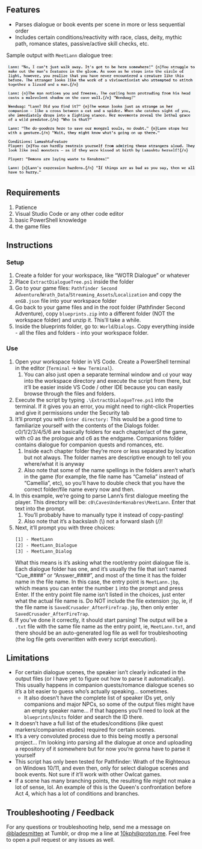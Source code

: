 ## Features

- Parses dialogue or book events per scene in more or less sequential order
- Includes certain conditions/reactivity with race, class, deity, mythic path, romance states, passive/active skill checks, etc.

Sample output with `MeetLann` dialogue tree:

![](https://github.com/tencurse/WOTR-Dialogue-Parser/blob/main/Pasted%20image%2020240815093652.png)

## Requirements

1. Patience
2. Visual Studio Code or any other code editor
3. basic PowerShell knowledge
4. the game files

## Instructions

### Setup

1. Create a folder for your workspace, like “WOTR Dialogue” or whatever
2. Place `ExtractDialogueTree.ps1` inside the folder
3. Go to your game files: `Pathfinder Second Adventure`/`Wrath_Data`/`Streaming_Assets`/`Localization` and copy the `enGB.json` file into your workspace folder
4. Go back to your game files and in the root folder (Pathfinder Second Adventure), copy `blueprints.zip` into a different folder (NOT the workspace folder) and unzip it. This’ll take a while.
5. Inside the blueprints folder, go to: `World`/`Dialogs`. Copy everything inside - all the files and folders - into your workspace folder.

### Use

1. Open your workspace folder in VS Code. Create a PowerShell terminal in the editor (`Terminal` → `New Terminal`).
      1. You can also just open a separate terminal window and `cd` your way into the workspace directory and execute the script from there, but it’ll be easier inside VS Code / other IDE because you can easily browse through the files and folders.
2. Execute the script by typing `.\ExtractDialogueTree.ps1` into the terminal. If it gives you an error, you might need to right-click Properties and give it permissions under the Security tab
3. It’ll prompt you with `Enter directory:`
    This would be a good time to familiarize yourself with the contents of the Dialogs folder. c0/1/2/3/4/5/6 are basically folders for each chapter/act of the game, with c0 as the prologue and c6 as the endgame. Companions folder contains dialogue for companion quests and romances, etc.
      1. Inside each chapter folder they’re more or less separated by location but not always. The folder names are descriptive enough to tell you where/what it is anyway
      2. Also note that some of the name spellings in the folders aren’t what’s in the game (for example, the file name has “Camelia” instead of “Camellia”, etc), so you’ll have to double check that you have the correct folder/file name every now and then.
4. In this example, we’re going to parse Lann’s first dialogue meeting the player. This directory will be: `c0\CavesUnderKenabres\MeetLann`. Enter that text into the prompt.
      1. You’ll probably have to manually type it instead of copy-pasting!
      2. Also note that it’s a backslash (\\) not a forward slash (/)!
5. Next, it’ll prompt you with three choices:
   ```
   [1] - MeetLann
   [2] - MeetLann_Dialogue
   [3] - MeetLann_Dialog
   ```
   What this means is it’s asking what the root/entry point dialogue file is. Each dialogue folder has one, and it’s usually the file that isn’t named “Cue\_####” or “Answer\_####”, and most of the time it has the folder name in the file name.
   In this case, the entry point is `MeetLann.jbp`, which means you can enter the number `1` into the prompt and press Enter.
   If the entry point file name isn’t listed in the choices, just enter what the actual file name is. Do NOT include the file extension `jbp`, ie, if the file name is `SavedCrusader_AfterFireTrap.jbp`, then only enter `SavedCrusader_AfterFireTrap`.
6. If you’ve done it correctly, it should start parsing! The output will be a `.txt` file with the same file name as the entry point, ie, `MeetLann.txt`, and there should be an auto-generated log file as well for troubleshooting (the log file gets overwritten with every script execution).

## Limitations

- For certain dialogue scenes, the speaker isn’t clearly indicated in the output files (or I have yet to figure out how to parse it automatically). This usually happens in companion quests/romance dialogue scenes so it’s a bit easier to guess who’s actually speaking... sometimes.
  - It also doesn’t have the complete list of speaker IDs yet, only companions and major NPCs, so some of the output files might have an empty speaker name... if that happens you’ll need to look at the `blueprints`/`Units` folder and search the ID there.
- It doesn’t have a full list of the etudes/conditions (like quest markers/companion etudes) required for certain scenes.
- It’s a very convoluted process due to this being mostly a personal project… I’m looking into parsing all the dialogue at once and uploading a repository of it somewhere but for now you’re gonna have to parse it yourself
- This script has only been tested for Pathfinder: Wrath of the Righteous on Windows 10/11, and even then, only for select dialogue scenes and book events. Not sure if it’ll work with other Owlcat games.
- If a scene has many branching points, the resulting file might not make a lot of sense, lol. An example of this is the Queen's confrontation before Act 4, which has a lot of conditions and branches.

## Troubleshooting / Feedback

For any questions or troubleshooting help, send me a message on [@bladesmitten](https://bladesmitten.tumblr.com/) at Tumblr, or drop me a line at 10kph@proton.me. Feel free to open a pull request or any issues as well.
